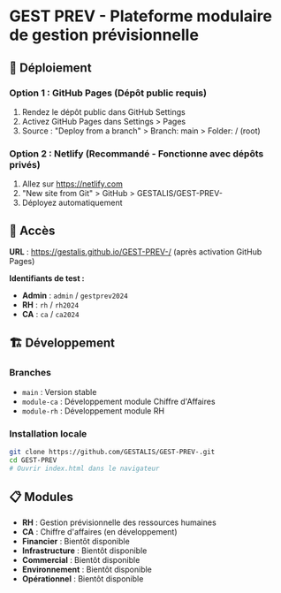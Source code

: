 # GEST PREV - Plateforme modulaire de gestion prévisionnelle

## 🚀 Déploiement

### Option 1 : GitHub Pages (Dépôt public requis)
1. Rendez le dépôt public dans GitHub Settings
2. Activez GitHub Pages dans Settings > Pages
3. Source : "Deploy from a branch" > Branch: main > Folder: / (root)

### Option 2 : Netlify (Recommandé - Fonctionne avec dépôts privés)
1. Allez sur https://netlify.com
2. "New site from Git" > GitHub > GESTALIS/GEST-PREV-
3. Déployez automatiquement

## 🔐 Accès

**URL** : https://gestalis.github.io/GEST-PREV-/ (après activation GitHub Pages)

**Identifiants de test :**
- **Admin** : `admin` / `gestprev2024`
- **RH** : `rh` / `rh2024`
- **CA** : `ca` / `ca2024`

## 🏗️ Développement

### Branches
- `main` : Version stable
- `module-ca` : Développement module Chiffre d'Affaires
- `module-rh` : Développement module RH

### Installation locale
```bash
git clone https://github.com/GESTALIS/GEST-PREV-.git
cd GEST-PREV
# Ouvrir index.html dans le navigateur
```

## 📋 Modules

- **RH** : Gestion prévisionnelle des ressources humaines
- **CA** : Chiffre d'affaires (en développement)
- **Financier** : Bientôt disponible
- **Infrastructure** : Bientôt disponible
- **Commercial** : Bientôt disponible
- **Environnement** : Bientôt disponible
- **Opérationnel** : Bientôt disponible 